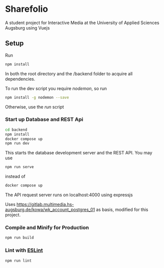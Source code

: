 # Sharefolio

A student project for Interactive Media at the University of Applied Sciences Augsburg using Vuejs

## Setup

Run

```sh
npm install
```

In both the root directory and the /backend folder to acquire all dependencies.

To run the dev script you require _nodemon_, so run

```sh
npm install -g nodemon --save
```

Otherwise, use the _run_ script

### Start up Database and REST Api

```sh
cd backend
npm install
docker compose up
npm run dev
```

This starts the database development server and the REST API. You may use

```sh
npm run serve
```

instead of

```sh
docker compose up
```

The API request server runs on localhost:4000 using expressjs

Uses <https://gitlab.multimedia.hs-augsburg.de/kowa/wk_account_postgres_01> as basis, modified for this project.

### Compile and Minify for Production

```sh
npm run build
```

### Lint with [ESLint](https://eslint.org/)

```sh
npm run lint
```
